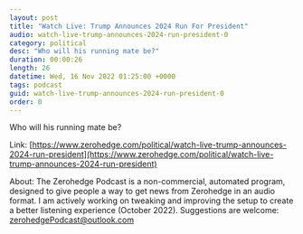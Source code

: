 ```yaml
---
layout: post
title: "Watch Live: Trump Announces 2024 Run For President"
audio: watch-live-trump-announces-2024-run-president-0
category: political
desc: "Who will his running mate be?"
duration: 00:00:26
length: 26
datetime: Wed, 16 Nov 2022 01:25:00 +0000
tags: podcast
guid: watch-live-trump-announces-2024-run-president-0
order: 0
---
```

Who will his running mate be?

Link: [https://www.zerohedge.com/political/watch-live-trump-announces-2024-run-president](https://www.zerohedge.com/political/watch-live-trump-announces-2024-run-president)

About: The Zerohedge Podcast is a non-commercial, automated program, designed to give people a way to get news from Zerohedge in an audio format.  I am actively working on tweaking and improving the setup to create a better listening experience (October 2022).  Suggestions are welcome: [zerohedgePodcast@outlook.com](mailto:zerohedgePodcast@outlook.com)